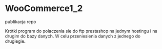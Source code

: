 # WooCommerce1_2
publikacja repo

Krótki program do polaczenia sie do ftp prestashop na jednym hostingu i na drugim do bazy danych. W celu przeniesienia danych z jednego do drugiegie. 
